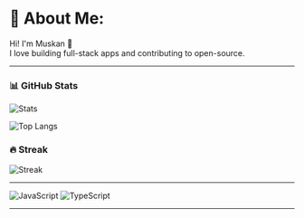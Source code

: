 # 💫 About Me:
Hi! I'm Muskan 👋  
I love building full-stack apps and contributing to open-source.

---

### 📊 GitHub Stats
![Stats](https://github-readme-stats.vercel.app/api?username=Muskan121622&show_icons=true&theme=tokyonight)

![Top Langs](https://github-readme-stats.vercel.app/api/top-langs/?username=Muskan121622&layout=compact&theme=tokyonight)

### 🔥 Streak
![Streak](https://github-readme-streak-stats.herokuapp.com/?user=Muskan121622&theme=tokyonight)

---

![JavaScript](https://img.shields.io/badge/JavaScript-F7DF1E?logo=javascript&logoColor=black)
![TypeScript](https://img.shields.io/badge/TypeScript-3178C6?logo=typescript&logoColor=white)

---
